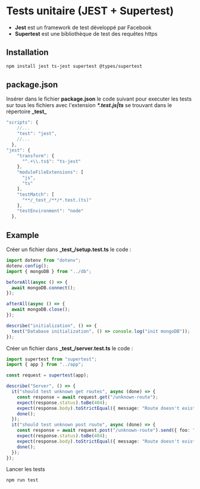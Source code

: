 # Tests unitaire (JEST + Supertest)

- **Jest** est un framework de test développé par Facebook
- **Supertest** est une bibliothèque de test des requêtes https

## Installation

```zsh
npm install jest ts-jest supertest @types/supertest
```

## package.json

Insérer dans le fichier **package.json** le code suivant pour executer les tests sur tous les fichiers avec l'extension ***\*.test.js|ts*** se trouvant dans le répertoire **\_test\_**

```ts
"scripts": {
    //...
    "test": "jest",
    //...
  },
"jest": {
    "transform": {
      "^.+\\.ts$": "ts-jest"
    },
    "moduleFileExtensions": [
      "js",
      "ts"
    ],
    "testMatch": [
      "**/_test_/**/*.test.(ts)"
    ],
    "testEnvironment": "node"
  },
```

## Example

Créer un fichier dans **\_test\_/setup.test.ts** le code :

```ts
import dotenv from "dotenv";
dotenv.config();
import { mongoDB } from "../db";

beforeAll(async () => {
  await mongoDB.connect();
});

afterAll(async () => {
  await mongoDB.close();
});

describe("initialization", () => {
  test("Database initialization", () => console.log("init mongoDB"));
});
```

Créer un fichier dans **\_test\_/server.test.ts** le code :

```ts
import supertest from "supertest";
import { app } from "../app";

const request = supertest(app);

describe("Server", () => {
  it("should test unknown get routes", async (done) => {
    const response = await request.get("/unknown-route");
    expect(response.status).toBe(404);
    expect(response.body).toStrictEqual({ message: "Route doesn't exists" });
    done();
  });
  it("should test unknown post route", async (done) => {
    const response = await request.post("/unknown-route").send({ foo: "bar" });
    expect(response.status).toBe(404);
    expect(response.body).toStrictEqual({ message: "Route doesn't exists" });
    done();
  });
});
```

Lancer les tests

```zsh
npm run test
```

